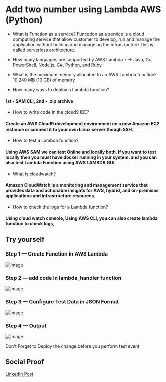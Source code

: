 # Add two number using Lambda AWS (Python)

 - What is Function as a service?
Funcation as a service is a cloud computing service that allow customer to develop, run and manage the application without bulding and manageing the infrastructure. this is called serverless architecture.
 
 - How many languages are supported by AWS Lambda
7 -> Java, Go, PowerShell, Node.js, C#, Python, and Ruby
 
 - What is the maximum memory allocated to an AWS Lambda function?
10,240 MB (10 GB) of memory
 
 - How many ways to deploy a Lambda function?
 #### 1st - SAM CLI, 2nd - .zip archive
 
 - How to write code in the cloud9 IDE?
 #### Create an AWS Cloud9 development environment on a new Amazon EC2 instance or connect it to your own Linux server though SSH.
 
 - How to test a Lambda function?
 #### Using AWS SAM we can test Online and locally both. if you want to test locally then you must have docker running in your system. and you can also test Lambda Function using AWS LAMBDA GUI.
 
 - What is cloudwatch?
 #### Amazon CloudWatch is a monitoring and management service that provides data and actionable insights for AWS, hybrid, and on-premises applications and infrastructure resources.
 
 - How to check the logs for a Lambda function?
 #### Using cloud watch console, Using AWS CLI, you can also create lambda function to check logs, 


## Try yourself

### Step 1 — Create Function in AWS Lambda

![image](https://user-images.githubusercontent.com/26384517/178338735-16c38454-31c3-4283-b7b4-c6db0cdc9a70.png)

### Step 2 — add code in lambda_handler function

![image](https://user-images.githubusercontent.com/26384517/178338977-fbea6df8-58e6-4181-9dc9-c6054b5a933f.png)

### Step 3 — Configure Test Data in JSON Format

![image](https://user-images.githubusercontent.com/26384517/178339100-89b362e2-794e-4ff6-b8ff-39ecd4a6ea3d.png)


### Step 4 — Output

![image](https://user-images.githubusercontent.com/26384517/178339302-c62c3bb3-22c9-4fc1-9244-1790ead01b0f.png)

Don't Forget to Deploy the change before you perform test event

## Social Proof

[LinkedIn Post](https://www.linkedin.com/posts/rahul-patel-08805313a_github-patelrahul4884100dayscloudchallenge-activity-6952340294239432704-BXWt?utm_source=linkedin_share&utm_medium=member_desktop_web)
